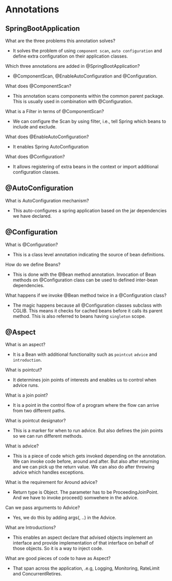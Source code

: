 # Annotations 
## SpringBootApplication
What are the three problems this annotation solves? 
- It solves the problem of using `component scan`, `auto configuration` and define extra configuration on their application classes. 

Which three annotations are added in @SpringBootApplication? 
- @ComponentScan, @EnableAutoConfiguration and @Configuration. 

What does @ComponentScan? 
- This annotation scans components within the common parent package. This is usually used in combination with @Configuration. 

What is a Filter in terms of @ComponentScan? 
- We can configure the Scan by using filter, i.e., tell Spring which beans to include and exclude.

What does @EnableAutoConfiguration? 
- It enables Spring AutoConfiguration 

What does @Configuration? 
- It allows registering of extra beans in the context or import additional configuration classes.

## @AutoConfiguration
What is AutoConfiguration mechanism? 
- This auto-configures a spring application based on the jar dependencies we have declared. 

## @Configuration 
What is @Configuration? 
- This is a class level annotation indicating the source of bean definitions. 

How do we define Beans? 
- This is done with the @Bean method annotation. 
Invocation of Bean methods on @Configuration class can be used to defined inter-bean dependencies. 

What happens if we invoke @Bean method twice in a @Configuration class? 
- The magic happens because all @Configuration classes subclass with CGLIB. This means 
it checks for cached beans before it calls its parent method. This is also referred to beans having `singleton` scope. 

## @Aspect 
What is an aspect? 
- It is a Bean with additional functionality such as `pointcut` `advice` and `introduction`. 

What is pointcut? 
- It determines join points of interests and enables us to control when advice runs. 

What is a join point? 
- It is a point in the control flow of a program where the flow can arrive from two different paths. 

What is pointcut designator? 
- This is a marker for when to run advice. 
But also defines the join points so we can run different methods.

What is advice? 
- This is a piece of code which gets invoked depending on the annotation. 
We can invoke code before, around and after. But also after returning and we can pick up the return value. 
We can also do after throwing advice which handles exceptions. 

What is the requirement for Around advice? 
- Return type is Object. The parameter has to be ProceedingJoinPoint. And we have to invoke proceed() somwehere in the advice. 

Can we pass arguments to Advice?
- Yes, we do this by adding args(<parameter name>, ..) in the Advice. 

What are Introductions? 
- This enables an aspect declare that advised objects implement an interface and provide implementation of that interface on behalf of those objects. 
So it is a way to inject code. 

What are good pieces of code to have as Aspect? 
- That span across the application, .e.g, Logging, Monitoring, RateLimit and ConcurrentRetires. 

